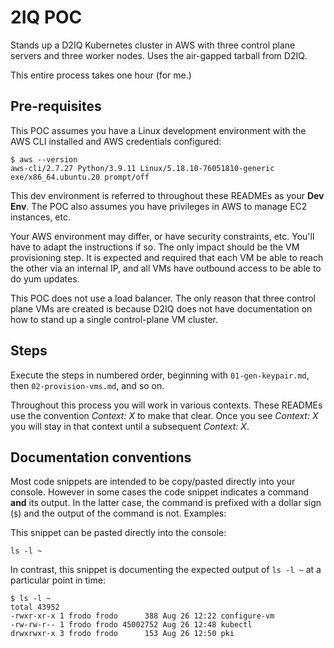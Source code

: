 # 2IQ POC

Stands up a D2IQ Kubernetes cluster in AWS with three control plane servers and three worker nodes. Uses the air-gapped tarball from D2IQ.

This entire process takes one hour (for me.)

## Pre-requisites

This POC assumes you have a Linux development environment with the AWS CLI installed and AWS credentials configured:
```
$ aws --version
aws-cli/2.7.27 Python/3.9.11 Linux/5.18.10-76051810-generic exe/x86_64.ubuntu.20 prompt/off
```

This dev environment is referred to throughout these READMEs as your **Dev Env**. The POC also assumes you have privileges in AWS to manage EC2 instances, etc.

Your AWS environment may differ, or have security constraints, etc. You'll have to adapt the instructions if so. The only impact should be the VM provisioning step. It is expected and required that each VM be able to reach the other via an internal IP, and all VMs have outbound access to be able to do yum updates.

This POC does not use a load balancer. The only reason that three control plane VMs are created is because D2IQ does not have documentation on how to stand up a single control-plane VM cluster.

## Steps

Execute the steps in numbered order, beginning with `01-gen-keypair.md`, then `02-provision-vms.md`, and so on.

Throughout this process you will work in various contexts. These READMEs use the convention _Context: X_ to make that clear. Once you see _Context: X_ you will stay in that context until a subsequent _Context: X_.

## Documentation conventions

Most code snippets are intended to be copy/pasted directly into your console. However in some cases the code snippet indicates a command **and** its output. In the latter case, the command is prefixed with a dollar sign (`$`) and the output of the command is not. Examples:

This snippet can be pasted directly into the console:
```
ls -l ~
```

In contrast, this snippet is documenting the expected output of `ls -l ~` at a particular point in time:
```
$ ls -l ~
total 43952
-rwxr-xr-x 1 frodo frodo      388 Aug 26 12:22 configure-vm
-rw-rw-r-- 1 frodo frodo 45002752 Aug 26 12:48 kubectl
drwxrwxr-x 3 frodo frodo      153 Aug 26 12:50 pki
```